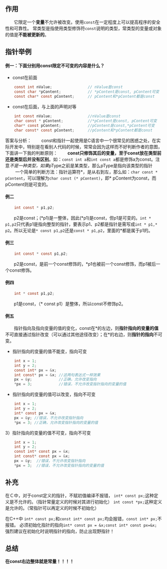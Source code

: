 ## 作用
　　它限定一个**变量**不允许被改变。使用`const`在一定程度上可以提高程序的安全性和可靠性。 常类型是指使用类型修饰符`const`说明的类型，常类型的变量或对象的值是**不能被更新的**。
        
## 指针举例

#### **例一：下面分别用const限定不可变的内容是什么？**
+ const在前面
``` C
	const int nValue;                // nValue是const
	const char *pContent;            // *pContent是const, pContent可变
	const char* const pContent;      // pContent和*pContent都是const
``` 
 
+ const在后面，与上面的声明对等
``` C
	int const nValue;                //nValue是const
	char const * pContent;           //*pContent是const, pContent可变
	char* const pContent;            //pContent是const,*pContent可变
	char const* const pContent;      //pContent和*pContent都是const
```                

答案与分析：
　　const和指针一起使用是C语言中一个很常见的困惑之处，在实际开发中，特别是在看别人代码的时候，常常会因为这样而不好判断作者的意图，下面讲一下我的判断原则：
　　**const只修饰其后的变量，至于const放在类型前还是类型后并没有区别**。如：`const int a`和`int const a`都是修饰a为const。注意*不是一种类型，如果*pType之前是某类型，那么pType是指向该类型的指针
　　 一个简单的判断方法：指针运算符*，是从右到左，那么如：`char const * pContent`，可以理解为`char const (* pContent)`，即* pContent为const，而pContent则是可变的。
 
#### **例二**
``` C
	int const * p1,p2;
```        
　　p2是const；(\*p1)是一整体，因此(\*p1)是const，但p1是可变的。`int * p1,p2`只代表p1是指向整型的指针，要表示p1、p2都是指针是需写成`int * p1,* p2`。所以无论是`* const p1,p2`还是`const * p1,p2`，里面的*都是属于p1的。

#### **例三**
``` C
	int const * const p1,p2;
```
　　p2是const，是前一个const修饰的，*p1也被前一个const修饰，而p1被后一个const修饰。

#### **例四**
``` C
	int * const p1,p2;
```
　　p1是const，（* const p1）是整体，所以const不修饰p2。

#### **例五**
　　指针指向及指向变量的值的变化，const在\*的左边，则**指针指向的变量的值**不可直接通过指针改变（可以通过其他途径改变）；在\*的右边，则**指针的指向**不可变。
+ 指针指向的变量的值不能变，指向可变
``` C
	int x = 1;
	int y = 2;
	const int* px = &x;
	int const* px = &x; //这两句表达式一样效果
	px = &y;            //正确，允许改变指向
	*px = 3;            //错误，不允许改变指针指向的变量的值
```

+ 指针指向的变量的值可以改变，指向不可变
``` C
	int x = 1;
	int y = 2;
	int* const px = &x;
	px = &y; //错误，不允许改变指针指向
	*px = 3; //正确，允许改变指针指向的变量的值
```
3）指针指向的变量的值不可变，指向不可变
``` C
	int x = 1;
	int y = 2;
	const int* const px = &x;
	int const* const px = &x;
	px = &y;  //错误，不允许改变指针指向
	*px = 3;  //错误，不允许改变指针指向的变量的值
```

## 补充

在Ｃ中，对于const定义的指针，不赋初值编译不报错，
`int* const px;`这种定义是不允许的。（指针常量定义的时候对其进行初始化）
`int const *px;`这种定义是允许的。（常指针可以再定义的时候不初始化）

在C++中
`int* const px;`和`const int* const px;`均会报错，`const int* px;`不报错。
必须初始化指针的指向`int* const px = &x;const int* const px=&x;`
强烈建议在初始化时说明指针的指向，防止出现野指针！


## 总结
**在const右边整体就是常量！！！！**
